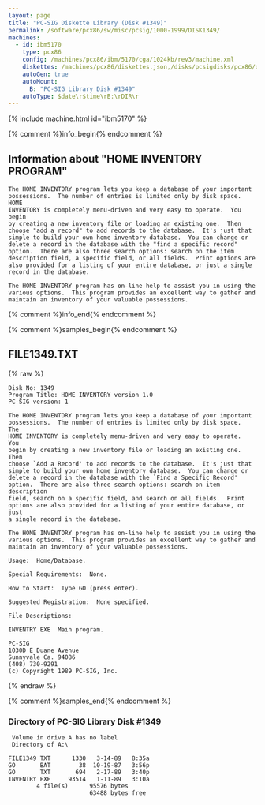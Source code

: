 ```yaml
---
layout: page
title: "PC-SIG Diskette Library (Disk #1349)"
permalink: /software/pcx86/sw/misc/pcsig/1000-1999/DISK1349/
machines:
  - id: ibm5170
    type: pcx86
    config: /machines/pcx86/ibm/5170/cga/1024kb/rev3/machine.xml
    diskettes: /machines/pcx86/diskettes.json,/disks/pcsigdisks/pcx86/diskettes.json
    autoGen: true
    autoMount:
      B: "PC-SIG Library Disk #1349"
    autoType: $date\r$time\rB:\rDIR\r
---
```


{% include machine.html id="ibm5170" %}

{% comment %}info_begin{% endcomment %}

## Information about "HOME INVENTORY PROGRAM"

    The HOME INVENTORY program lets you keep a database of your important
    possessions.  The number of entries is limited only by disk space.  HOME
    INVENTORY is completely menu-driven and very easy to operate.  You begin
    by creating a new inventory file or loading an existing one.  Then
    choose "add a record" to add records to the database.  It's just that
    simple to build your own home inventory database.  You can change or
    delete a record in the database with the "find a specific record"
    option.  There are also three search options: search on the item
    description field, a specific field, or all fields.  Print options are
    also provided for a listing of your entire database, or just a single
    record in the database.
    
    The HOME INVENTORY program has on-line help to assist you in using the
    various options.  This program provides an excellent way to gather and
    maintain an inventory of your valuable possessions.
{% comment %}info_end{% endcomment %}

{% comment %}samples_begin{% endcomment %}

## FILE1349.TXT

{% raw %}
```
Disk No: 1349
Program Title: HOME INVENTORY version 1.0
PC-SIG version: 1

The HOME INVENTORY program lets you keep a database of your important
possessions.  The number of entries is limited only by disk space.  The
HOME INVENTORY is completely menu-driven and very easy to operate.  You
begin by creating a new inventory file or loading an existing one.  Then
choose `Add a Record' to add records to the database.  It's just that
simple to build your own home inventory database.  You can change or
delete a record in the database with the `Find a Specific Record'
option.  There are also three search options: search on item description
field, search on a specific field, and search on all fields.  Print
options are also provided for a listing of your entire database, or just
a single record in the database.

The HOME INVENTORY program has on-line help to assist you in using the
various options.  This program provides an excellent way to gather and
maintain an inventory of your valuable possessions.

Usage:  Home/Database.

Special Requirements:  None.

How to Start:  Type GO (press enter).

Suggested Registration:  None specified.

File Descriptions:

INVENTRY EXE  Main program.

PC-SIG
1030D E Duane Avenue
Sunnyvale Ca. 94086
(408) 730-9291
(c) Copyright 1989 PC-SIG, Inc.

```
{% endraw %}

{% comment %}samples_end{% endcomment %}

### Directory of PC-SIG Library Disk #1349

     Volume in drive A has no label
     Directory of A:\

    FILE1349 TXT      1330   3-14-89   8:35a
    GO       BAT        38  10-19-87   3:56p
    GO       TXT       694   2-17-89   3:40p
    INVENTRY EXE     93514   1-11-89   3:10a
            4 file(s)      95576 bytes
                           63488 bytes free
